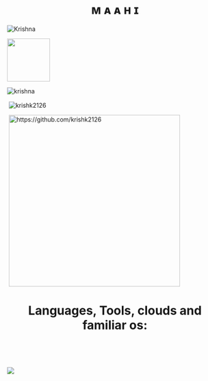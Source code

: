 <h1 align="center">
  <b>ᴍ ᴀ ᴀ ʜ ɪ</b>
</h1>

<p align="left"> <img src="https://komarev.com/ghpvc/?username=krish216&label=Profile%20views&color=E95420&style=flat-square" alt="Krishna" /> </p>

<p><a href="https://t.me/krishna2621"> <img src="https://img.shields.io/badge/Telegram-blue?style=for-the-badge&logo=telegram&logoColor=white" width="100""/></a></p>

<p><img align="center" src="https://github-profile-trophy.vercel.app/?username=krishk2126&theme=dracula" alt="krishna" /></p>

<p>&nbsp;<img align="center" src="https://github-readme-stats.vercel.app/api?username=krishk2126&show_icons=true&theme=midnight-purple&locale=en" alt="krishk2126" /></p>

<p>&nbsp;<img align="center" src="https://activity-graph.herokuapp.com/graph?username=krishk2126&theme=react-dark&custom_title=Contribution+Graph" alt="https://github.com/krishk2126" width="400"/></p>


  
<h1 align="center">
  <b>Languages, Tools, clouds and familiar os:</b>
</h1>
  
<p align="center">
<img src="https://img.shields.io/badge/Python-white?style=for-the-badge&logo=python&logoColor=azure-blue" alt="">
<img src="https://img.shields.io/badge/MongoDB-4EA94B?style=for-the-badge&logo=mongodb&logoColor=white" alt="" srcset="">
<img src="https://img.shields.io/badge/Ubuntu-E95420?style=for-the-badge&logo=ubuntu&logoColor=white" alt="" srcset="">
<img src="https://img.shields.io/badge/Heroku-430098?style=for-the-badge&logo=heroku&logoColor=white" alt="" srcset="">
</p>
<p align="center">
<img src="https://img.shields.io/badge/GitHub_Actions-092E20?style=for-the-badge&logo=github-actions&logoColor=white" alt="" srcset="">
<img src="https://img.shields.io/badge/Termux-414141?style=for-the-badge&logo=tmux&logoColor=#1BB91F" alt="">
<img src="https://img.shields.io/badge/Oracle-E95420?style=for-the-badge&logo=oracle&logoColor=white" alt="">
</p>
  
  
  
![](https://hit.yhype.me/github/profile?user_id=103250360)
